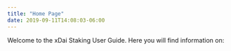 ```yaml
---
title: "Home Page"
date: 2019-09-11T14:08:03-06:00
---
```


Welcome to the xDai Staking User Guide. Here you will find information on:
